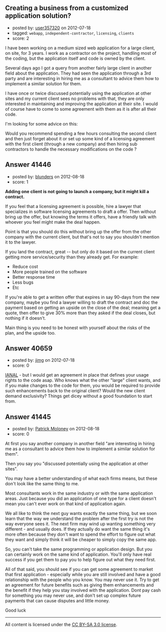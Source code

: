 ## Creating a business from a customized application solution?

- posted by: [user357320](https://stackexchange.com/users/-1/18846-user357320) on 2012-07-18
- tagged: `webapp`, `independent-contractor`, `licensing`, `clients`
- score: 2

I have been working on a medium sized web application for a large client, on site, for 3 years.  I work as a contractor on the project, handling most of the coding, but the application itself and code is owned by the client.

Several days ago I got a query from another fairly large client in another field about the application.  They had seen the application through a 3rd party and are interesting in hiring me as a consultant to advice them how to implement a similar solution for them.

I have once or twice discussed potentially using the application at other sites and my current client sees no problems with that, they are only interested in maintaining and improving the application at their site.  I would of course have to come to some agreement with them as it is after all their code.  

I'm looking for some advice on this:

Would you recommend spending a few hours consulting the second client and then just forget about it or set up some kind of a licensing agreement with the first client (through a new company) and then hiring sub contractors to handle the necessary modifications on the code ?






## Answer 41446

- posted by: [blunders](https://stackexchange.com/users/-1/4764-blunders) on 2012-08-18
- score: 1

**Adding one client is not going to launch a company, but it might kill a contract.**

If you feel that a licensing agreement is possible, hire a lawyer that specializes in software licensing agreements to draft a offer. Then without bring up the offer, but knowing the terms it offers, have a friendly talk with whoever you feel might make the deal happen.

Point is that you should do this without bring up the offer from the other company with the current client, but that's not to say you shouldn't mention it to the lawyer.

If you land the contract, great -- but only do it based on the current client getting more service/security than they already get. For example:

- Reduce cost
- More people trained on the software
- Better response time
- Less bugs
- Etc

If you're able to get a written offer that expires in say 90-days from the new company, maybe you find a lawyer willing to draft the contract and doc the payment based on getting an upside on the close of the deal; meaning get a quote, then offer to give 30% more than they asked if the deal closes, but nothing if it doesn't. 

Main thing is you need to be honest with yourself about the risks of the plan, and the upside too.


## Answer 40659

- posted by: [jimg](https://stackexchange.com/users/-1/2380-jimg) on 2012-07-18
- score: 0

<p><a href="http://en.wikipedia.org/wiki/IANAL" rel="nofollow">IANAL</a> - but I would get an agreement in place that defines your usage rights to the code asap. Who knows what the other "large" client wants, and if you make changes to the code for them, you would be required to provide such enhancements back to the original client?  Would the new client demand exclusivity?  Things get dicey without a good foundation to start from.</p>



## Answer 41445

- posted by: [Patrick Moloney](https://stackexchange.com/users/-1/10371-patrick-moloney) on 2012-08-18
- score: 0

At first you say another company in another field "are interesting in hiring me as a consultant to advice them how to implement a similar solution for them".

Then you say you "discussed potentially using the application at other sites".

You may have a better understanding of what each firms means, but these don't look like the same thing to me. 

Most consultants work in the same industry or with the same application areas. Just because you did an application of one type for a client doesn't mean you can't ever work on that kind of application again.

We all like to think the next guy wants exactly the same thing, but we soon learn that the way we understand the problem after the first try is not the way everyone sees it. The next firm may wind up wanting something very different - and usually does. If they actually do want the same thing it's more often because they don't want to spend the effort to figure out what they want and simply think it will be cheaper to simply copy the same app.

So, you can't take the same programming or application design. But you can certainly work on the same kind of application. You'll only have real success if you get them to pay you to help figure out what they need first.

All of that said, you should see if you can get some agreement to market that first application - especially while you are still involved and have a good relationship with the people who you know. You may never use it. Try to get an agreement for future benefits such as giving them enhancements and the benefit if they help you stay involved with the application. Dont pay cash for something you may never use, and don't set up complex future payments that can cause disputes and little money.

Good luck



---

All content is licensed under the [CC BY-SA 3.0 license](https://creativecommons.org/licenses/by-sa/3.0/).
